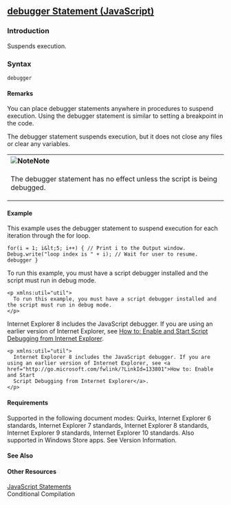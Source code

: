 ## [debugger Statement (JavaScript)](debugger-Statement.html)

### Introduction 

 Suspends execution.

### Syntax 

```
debugger
```

#### Remarks 

<div id="languageReferenceRemarksSection" class="section" name="collapseableSection" style="">
  <p xmlns:util="util">
    You can place <span sdata="langKeyword" value="debugger"><span class="keyword">debugger</span></span> statements anywhere in procedures to suspend execution. Using the <span sdata="langKeyword"
    value="debugger"><span class="keyword">debugger</span></span> statement is similar to setting a breakpoint in the code.
  </p>
  <p xmlns:util="util">
    The <span sdata="langKeyword" value="debugger"><span class="keyword">debugger</span></span> statement suspends execution, but it does not close any files or clear any variables.
  </p>
  <div class="alert">
    <table width="100%" cellspacing="0" cellpadding="0">
      <tr>
        <th align="left">
          <img class="note" alt="Note" title="Note" src="../icons/alert_note.gif" /><b>Note</b>
        </th>
      </tr>
      <tr>
        <td>
          <p xmlns:util="util">
            The <span sdata="langKeyword" value="debugger"><span class="keyword">debugger</span></span> statement has no effect unless the script is being debugged.
          </p>
        </td>
      </tr>
    </table>
  </div>
</div>

#### Example 

<p xmlns:util="util">
  This example uses the <span sdata="langKeyword" value="debugger"><span class="keyword">debugger</span></span> statement to suspend execution for each iteration through the <span sdata="langKeyword"
  value="for"><span class="keyword">for</span></span> loop.
</p>

```
for(i = 1; i&lt;5; i++) { // Print i to the Output window. Debug.write("loop index is " + i); // Wait for user to resume. debugger }
```

<p xmlns:util="util">
  To run this example, you must have a script debugger installed and the script must run in debug mode.
</p>

```
<p xmlns:util="util">
  To run this example, you must have a script debugger installed and the script must run in debug mode.
</p>
```

<p xmlns:util="util">
  Internet Explorer 8 includes the JavaScript debugger. If you are using an earlier version of Internet Explorer, see <a href="http://go.microsoft.com/fwlink/?LinkId=133801">How to: Enable and Start
  Script Debugging from Internet Explorer</a>.
</p>

```
<p xmlns:util="util">
  Internet Explorer 8 includes the JavaScript debugger. If you are using an earlier version of Internet Explorer, see <a href="http://go.microsoft.com/fwlink/?LinkId=133801">How to: Enable and Start
  Script Debugging from Internet Explorer</a>.
</p>
```

#### Requirements 

<div id="requirementsTitleSection" class="section" name="collapseableSection" style="">
  <p xmlns:util="util"></p>
  <p>
    Supported in the following document modes: Quirks, Internet Explorer 6 standards, Internet Explorer 7 standards, Internet Explorer 8 standards, Internet Explorer 9 standards, Internet Explorer 10
    standards. Also supported in Windows Store apps. See Version Information.
  </p>
</div>

#### See Also 

<div id="seeAlsoSection" class="section" name="collapseableSection" style="">
  <h4 class="subHeading">
    Other Resources
  </h4>
  <div class="seeAlsoStyle">
    <span sdata="link" xmlns:util="util"><a href="c0abc33e-5ebf-4e83-8a08-a1db9070e3b4.htm">JavaScript Statements</a></span>
  </div>
  <div class="seeAlsoStyle">
    <span sdata="link" xmlns:util="util">Conditional Compilation</span>
  </div>
</div>

